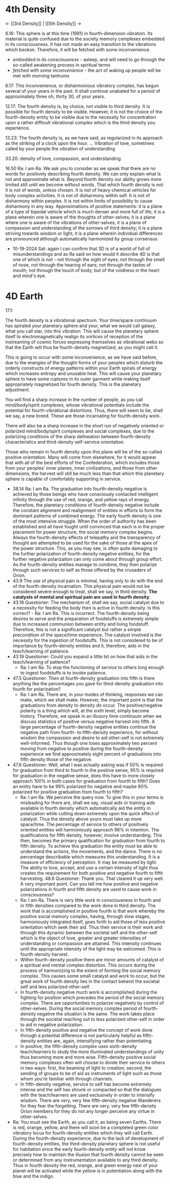# 4th Density
<- [[3rd Density]] | [[5th Density]] ->

6.16: This sphere is at this time (1981) in fourth-dimension vibration. Its material is quite confused due to the society memory complexes embedded in its consciousness. It has not made an easy transition to the vibrations which beckon. Therefore, it will be fetched with some inconvenience.
- *embedded in its consciousness* - asleep, and will need to go through the so-called awakening process in spiritual terms
- *fetched with some inconvenience* - the act of waking up people will be met with morning tantrums

6.17: This inconvenience, or disharmonious vibratory complex, has begun several of your years in the past. It shall continue unabated for a period of approximately three oh, thirty 30, of your years.

12.17: The fourth density is, by choice, not visible to third density. It is possible for fourth density to be visible. However, it is not the choice of the fourth-density entity to be visible due to the necessity for concentration upon a rather difficult vibrational complex which is the third density you experience.

13.23: The fourth density is, as we have said, as regularized in its approach as the striking of a clock upon the hour. ... Vibration of love, sometimes called by your people the vibration of understanding

33.20: density of love, compassion, and understanding

16.50 Ra: I am Ra. We ask you to consider as we speak that there are no words for positively describing fourth density. We can only explain what is not and approximate what is. Beyond fourth density our ability grows more limited still until we become without words. That which fourth density is not: it is not of words, unless chosen. It is not of heavy chemical vehicles for body complex activities. It is not of disharmony within self. It is not of disharmony within peoples. It is not within limits of possibility to cause disharmony in any way. Approximations of positive statements: it is a plane of a type of bipedal vehicle which is much denser and more full of life; it is a plane wherein one is aware of the thoughts of other-selves; it is a plane where one is aware of the vibrations of other-selves; it is a plane of compassion and understanding of the sorrows of third density; it is a plane striving towards wisdom or light; it is a plane wherein individual differences are pronounced although automatically harmonized by group consensus.
- 10-19-2024 Sat: again I can confirm that 3D is of a world of full of misunderstandings and as Ra said on how would it describe 4D is that one of which is not - not through the sight of eyes; not through the smell of nose, not through the hearing of ears; not through the tastes of mouth; not through the touch of body; but of the voidness in the heart and mind's eye.
# 4D Earth
17.1: 

The fourth density is a vibrational spectrum. Your time/space continuum has spiraled your planetary sphere and your, what we would call galaxy, what you call star, into this vibration. This will cause the planetary sphere itself to electromagnetically realign its vortices of reception of the instreaming of cosmic forces expressing themselves as vibrational webs so that the Earth will thus be fourth-density magnetized, as you might call it.  
  
This is going to occur with some inconvenience, as we have said before, due to the energies of the thought-forms of your peoples which disturb the orderly constructs of energy patterns within your Earth spirals of energy which increases entropy and unusable heat. This will cause your planetary sphere to have some ruptures in its outer garment while making itself appropriately magnetized for fourth density. This is the planetary adjustment.  
  
You will find a sharp increase in the number of people, as you call mind/body/spirit complexes, whose vibrational potentials include the potential for fourth-vibrational distortions. Thus, there will seem to be, shall we say, a new breed. These are those incarnating for fourth-density work.  
  
There will also be a sharp increase in the short run of negatively oriented or polarized mind/body/spirit complexes and social complexes, due to the polarizing conditions of the sharp delineation between fourth-density characteristics and third-density self-service orientation.  
  
Those who remain in fourth density upon this plane will be of the so-called positive orientation. Many will come from elsewhere, for it would appear that with all of the best efforts of the Confederation, which includes those from your peoples’ inner planes, inner civilizations, and those from other dimensions, the harvest will still be much less than that which this planetary sphere is capable of comfortably supporting in service.

- 38.14 Ra: I am Ra. The graduation into fourth-density negative is achieved by those beings who have consciously contacted intelligent infinity through the use of red, orange, and yellow rays of energy. Therefore, the planetary conditions of fourth-density negative include the constant alignment and realignment of entities in efforts to form the dominant patterns of combined energy. The early fourth density is one of the most intensive struggle. When the order of authority has been established and all have fought until convinced that each is in the proper placement for power structure, the social memory complex begins. Always the fourth-density effects of telepathy and the transparency of thought are attempted to be used for the sake of those at the apex of the power structure. This, as you may see, is often quite damaging to the further polarization of fourth-density negative entities, for the further negative polarization can only come about through group effort. As the fourth-density entities manage to combine, they then polarize through such services to self as those offered by the crusaders of Orion.
- 43.9 The use of physical pain is minimal, having only to do with the end of the fourth-density incarnation. This physical pain would not be considered severe enough to treat, shall we say, in third density. **The catalysts of mental and spiritual pain are used in fourth density**.
- 43.18 Questioner: The mechanism of, shall we say, social catalyst due to a necessity for feeding the body then is active in fourth density. Is this correct? - Ra: I am Ra. This is incorrect. The fourth-density being desires to serve and the preparation of foodstuffs is extremely simple due to increased communion between entity and living foodstuff. Therefore, this is not a significant catalyst but rather a simple precondition of the space/time experience. The catalyst involved is the necessity for the ingestion of foodstuffs. This is not considered to be of importance by fourth-density entities and it, therefore, aids in the teach/learning of patience.
- 43.19 Questioner: Could you expand a little bit on how that aids in the teach/learning of patience? 
	- Ra: I am Ra. To stop the functioning of service to others long enough to ingest foodstuffs is to invoke patience.
- 47.5 Questioner: Then at fourth-density graduation into fifth is there anything like the percentages you gave for third-density graduation into fourth for polarization? 
	- Ra: I am Ra. There are, in your modes of thinking, responses we can make, which we shall make. However, the important point is that the graduations from density to density do occur. The positive/negative polarity is a thing which will, at the sixth level, simply become history. Therefore, we speak in an illusory time continuum when we discuss statistics of positive versus negative harvest into fifth. A large percentage of fourth-density negative entities continue the negative path from fourth- to fifth-density experience, for without wisdom the compassion and desire to aid other-self is not extremely well-informed. Thus though one loses approximately two percent moving from negative to positive during the fourth-density experience we find approximately eight percent of graduations into fifth density those of the negative.
- 47.6 Questioner: Well, what I was actually asking was if 50% is required for graduation from third to fourth in the positive sense, 95% is required for graduation in the negative sense, does this have to more closely approach 100% in both cases for graduation from fourth to fifth? Does an entity have to be 99% polarized for negative and maybe 80% polarized for positive graduation from fourth to fifth? 
	- Ra: I am Ra. We perceive the query now. To give this in your terms is misleading for there are, shall we say, visual aids or training aids available in fourth density which automatically aid the entity in polarization while cutting down extremely upon the quick effect of catalyst. Thus the density above yours must take up more space/time. The percentage of service to others of positively oriented entities will harmoniously approach 98% in intention. The qualifications for fifth density, however, involve understanding. This then, becomes the primary qualification for graduation from fourth to fifth density. To achieve this graduation the entity must be able to understand the actions, the movements, and the dance. There is no percentage describable which measures this understanding. It is a measure of efficiency of perception. It may be measured by light. The ability to love, accept, and use a certain intensity of light thus creates the requirement for both positive and negative fourth to fifth harvesting.
48.6 Questioner: Thank you. That cleared it up very well. A very important point. Can you tell me how positive and negative polarizations in fourth and fifth density are used to cause work in consciousness?
	- Ra: I am Ra. There is very little work in consciousness in fourth and in fifth densities compared to the work done in third density. The work that is accomplished in positive fourth is that work whereby the positive social memory complex, having, through slow stages, harmoniously integrated itself, goes forth to aid those of less positive orientation which seek their aid. Thus their service is their work and through this dynamic between the societal self and the other-self which is the object of love, greater and greater intensities of understanding or compassion are attained. This intensity continues until the appropriate intensity of the light may be welcomed. This is fourth-density harvest.
	- Within fourth-density positive there are minor amounts of catalyst of a spiritual and mental complex distortion. This occurs during the process of harmonizing to the extent of forming the social memory complex. This causes some small catalyst and work to occur, but the great work of fourth density lies in the contact betwixt the societal self and less polarized other-self.
	- In fourth-density negative much work is accomplished during the fighting for position which precedes the period of the social memory complex. There are opportunities to polarize negatively by control of other-selves. During the social memory complex period of fourth-density negative the situation is the same. The work takes place through the societal reaching out to less polarized other-self in order to aid in negative polarization.
	- In fifth-density positive and negative the concept of work done through a potential difference is not particularly helpful as fifth-density entities are, again, intensifying rather than potentiating.
	- In positive, the fifth-density complex uses sixth-density teach/learners to study the more illuminated understandings of unity thus becoming more and more wise. Fifth-density positive social memory complexes often will choose to divide their service to others in two ways: first, the beaming of light to creation; second, the sending of groups to be of aid as instruments of light such as those whom you’re familiar with through channels.
	- In fifth-density negative, service to self has become extremely intense and the self has shrunk or compacted so that the dialogues with the teach/learners are used exclusively in order to intensify wisdom. There are very, very few fifth-density negative Wanderers for they fear the forgetting. There are very, very few fifth-density Orion members for they do not any longer perceive any virtue in other-selves.
- Ra: You must see the Earth, as you call it, as being seven Earths. There is red, orange, yellow, and there will soon be a completed green color vibratory locus for fourth-density entities which they will call Earth. During the fourth-density experience, due to the lack of development of fourth-density entities, the third-density planetary sphere is not useful for habitation since the early fourth-density entity will not know precisely how to maintain the illusion that fourth density cannot be seen or determined from any instrumentation available to any third density. Thus in fourth density the red, orange, and green energy nexi of your planet will be activated while the yellow is in potentiation along with the blue and the indigo.
